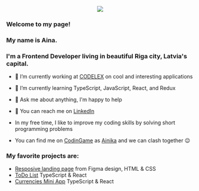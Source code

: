 
<p align="center"><img src="https://media.giphy.com/media/U2REmlPeYweoiJlYc8/giphy.gif"></p>

### Welcome to my page!

### My name is Aina.
### I'm a Frontend Developer living in beautiful Riga city, Latvia's capital.

* 🔭 I’m currently working at [CODELEX](https://www.codelex.io/) on cool and interesting applications
* 🌱 I’m currently learning TypeScript, JavaScript, React, and Redux
* 💬 Ask me about anything, I'm happy to help

* 📧 You can reach me on [LinkedIn](https://www.linkedin.com/in/aina-kostina/)
* In my free time, I like to improve my coding skills by solving short programming problems
* You can find me on [CodinGame](https://www.codingame.com/home) as [Ainika](https://www.codingame.com/profile/9186e072c8d6cf684ac26e3abfe184949091304) and we can clash together 😉

### My favorite projects are:
* [Resposive landing page](https://github.com/Ainika-Kos/Figma_LandingPage_Product) from Figma design, HTML & CSS
* [ToDo List](https://github.com/Ainika-Kos/React_ToDoList) TypeScript & React
* [Currencies Mini App](https://github.com/Ainika-Kos/React_Currencies_Mini_App) TypeScript & React
